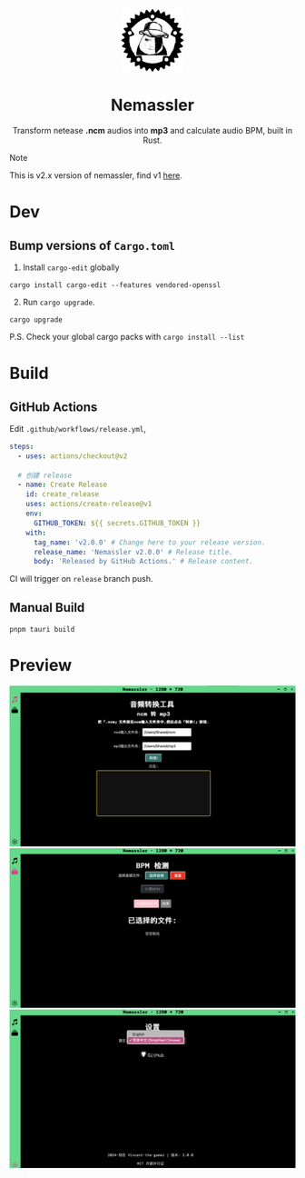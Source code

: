 <p align="center">
  <img src="./.github/img/nmsl-rust.png" 
       style="height: 110px;"/>
</p>

<h1 align="center">Nemassler</h1>

<p align="center">
  Transform netease <b>.ncm</b> audios into <b>mp3</b> and calculate audio BPM, built in Rust.
</p>

> [!NOTE]
> This is v2.x version of nemassler, find v1 [here](https://github.com/Vincent-the-gamer/nemassler/tree/v1).

# Dev
## Bump versions of `Cargo.toml`

1. Install `cargo-edit` globally

```shell
cargo install cargo-edit --features vendored-openssl
```

2. Run `cargo upgrade`.

```shell
cargo upgrade
```

P.S. Check your global cargo packs with `cargo install --list`


# Build

## GitHub Actions
Edit `.github/workflows/release.yml`,

```yaml
steps:
  - uses: actions/checkout@v2

  # 创建 release
  - name: Create Release
    id: create_release
    uses: actions/create-release@v1
    env:
      GITHUB_TOKEN: ${{ secrets.GITHUB_TOKEN }}
    with:
      tag_name: 'v2.0.0' # Change here to your release version.
      release_name: 'Nemassler v2.0.0' # Release title.
      body: 'Released by GitHub Actions.' # Release content.
```

CI will trigger on `release` branch push.


## Manual Build
```shell
pnpm tauri build
```

# Preview

![preview1](.github/img/preview1.png)
![preview2](.github/img/preview2.png)
![preview3](.github/img/preview3.png)